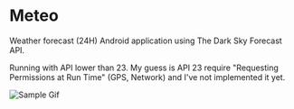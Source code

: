 # Meteo

Weather forecast (24H) Android application using The Dark Sky Forecast API.

Running with API lower than 23. My guess is API 23 require "Requesting Permissions at Run Time" (GPS, Network) and I've not implemented it yet.

![Sample Gif](http://fat.gfycat.com/UnlinedBasicIcterinewarbler.gif)

